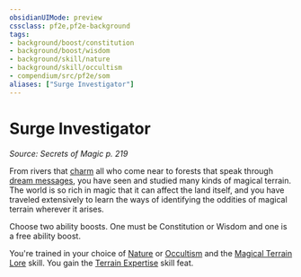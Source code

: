 ```yaml
---
obsidianUIMode: preview
cssclass: pf2e,pf2e-background
tags:
- background/boost/constitution
- background/boost/wisdom
- background/skill/nature
- background/skill/occultism
- compendium/src/pf2e/som
aliases: ["Surge Investigator"]
---
```

# Surge Investigator
*Source: Secrets of Magic p. 219*  

From rivers that [charm](compendium/spells/charm.md) all who come near to forests that speak through [dream messages](compendium/spells/dream-message.md), you have seen and studied many kinds of magical terrain. The world is so rich in magic that it can affect the land itself, and you have traveled extensively to learn the ways of identifying the oddities of magical terrain wherever it arises.

Choose two ability boosts. One must be Constitution or Wisdom and one is a free ability boost.

You're trained in your choice of [Nature](compendium/skills.md#Nature) or [Occultism](compendium/skills.md#Occultism) and the [Magical Terrain Lore](compendium/skills.md#Lore) skill. You gain the [Terrain Expertise](compendium/feats/terrain-expertise.md) skill feat.